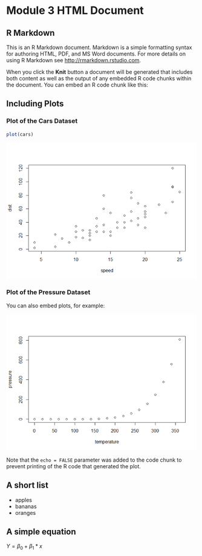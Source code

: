 # Module 3 HTML Document

## R Markdown

This is an R Markdown document. Markdown is a simple formatting syntax
for authoring HTML, PDF, and MS Word documents. For more details on
using R Markdown see <http://rmarkdown.rstudio.com>.

When you click the **Knit** button a document will be generated that
includes both content as well as the output of any embedded R code
chunks within the document. You can embed an R code chunk like this:

## Including Plots

### Plot of the Cars Dataset

``` r
plot(cars)
```

![](github-md-html-document_files/figure-markdown_github/cars-1.png)

### Plot of the Pressure Dataset

You can also embed plots, for example:

![](github-md-html-document_files/figure-markdown_github/pressure-1.png)

Note that the `echo = FALSE` parameter was added to the code chunk to
prevent printing of the R code that generated the plot.

## A short list

-   apples
-   bananas
-   oranges

## A simple equation

*Y* = *β*<sub>0</sub> + *β*<sub>1</sub> \* *x*
